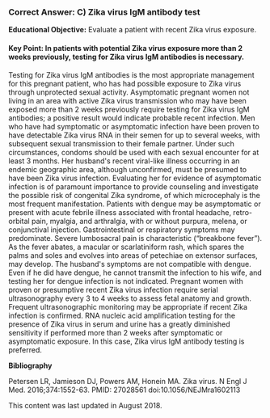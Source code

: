 
### Correct Answer: C) Zika virus IgM antibody test 

**Educational Objective:** Evaluate a patient with recent Zika virus exposure.

#### **Key Point:** In patients with potential Zika virus exposure more than 2 weeks previously, testing for Zika virus IgM antibodies is necessary.

Testing for Zika virus IgM antibodies is the most appropriate management for this pregnant patient, who has had possible exposure to Zika virus through unprotected sexual activity. Asymptomatic pregnant women not living in an area with active Zika virus transmission who may have been exposed more than 2 weeks previously require testing for Zika virus IgM antibodies; a positive result would indicate probable recent infection. Men who have had symptomatic or asymptomatic infection have been proven to have detectable Zika virus RNA in their semen for up to several weeks, with subsequent sexual transmission to their female partner. Under such circumstances, condoms should be used with each sexual encounter for at least 3 months. Her husband's recent viral-like illness occurring in an endemic geographic area, although unconfirmed, must be presumed to have been Zika virus infection. Evaluating her for evidence of asymptomatic infection is of paramount importance to provide counseling and investigate the possible risk of congenital Zika syndrome, of which microcephaly is the most frequent manifestation.
Patients with dengue may be asymptomatic or present with acute febrile illness associated with frontal headache, retro-orbital pain, myalgia, and arthralgia, with or without purpura, melena, or conjunctival injection. Gastrointestinal or respiratory symptoms may predominate. Severe lumbosacral pain is characteristic (“breakbone fever”). As the fever abates, a macular or scarlatiniform rash, which spares the palms and soles and evolves into areas of petechiae on extensor surfaces, may develop. The husband's symptoms are not compatible with dengue. Even if he did have dengue, he cannot transmit the infection to his wife, and testing her for dengue infection is not indicated.
Pregnant women with proven or presumptive recent Zika virus infection require serial ultrasonography every 3 to 4 weeks to assess fetal anatomy and growth. Frequent ultrasonographic monitoring may be appropriate if recent Zika infection is confirmed.
RNA nucleic acid amplification testing for the presence of Zika virus in serum and urine has a greatly diminished sensitivity if performed more than 2 weeks after symptomatic or asymptomatic exposure. In this case, Zika virus IgM antibody testing is preferred.

**Bibliography**

Petersen LR, Jamieson DJ, Powers AM, Honein MA. Zika virus. N Engl J Med. 2016;374:1552-63. PMID: 27028561 doi:10.1056/NEJMra1602113

This content was last updated in August 2018.